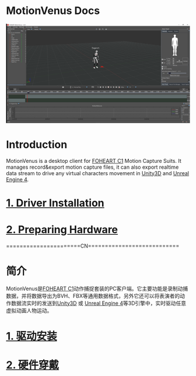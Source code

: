 # MotionVenus Docs

![MainThumb](https://raw.githubusercontent.com/FOHEART/MotionVenusHelp/master/img/MotionVenus_1_2_8.png)

# Introduction
MotionVenus is a desktop client for [FOHEART C1](http://www.foheart.com/) Motion Capture Suits. It manages record&export motion capture files, it can also export realtime data stream to drive any virtual characters movement in [Unity3D](https://unity3d.com) and [Unreal Engine 4](https://www.unrealengine.com).<br>
# [1. Driver Installation](https://github.com/FOHEART/MotionVenusHelp/blob/master/driver/driverinstall.md)
# [2. Preparing Hardware](https://github.com/FOHEART/MotionVenusHelp/blob/master/hardware/preparinghardware.md)
======================CN===========================<br>
# 简介
MotionVenus是[FOHEART C1](http://www.foheart.com/)动作捕捉套装的PC客户端。它主要功能是录制动捕数据，并将数据导出为BVH、FBX等通用数据格式，另外它还可以将表演者的动作数据流实时的发送到[Unity3D](https://unity3d.com) 或 [Unreal Engine 4](https://www.unrealengine.com)等3D引擎中，实时驱动任意虚拟动画人物运动。
# [1. 驱动安装](https://github.com/FOHEART/MotionVenusHelp/blob/master/driver/driverinstall.md)
# [2. 硬件穿戴](https://github.com/FOHEART/MotionVenusHelp/blob/master/hardware/preparinghardware.md)